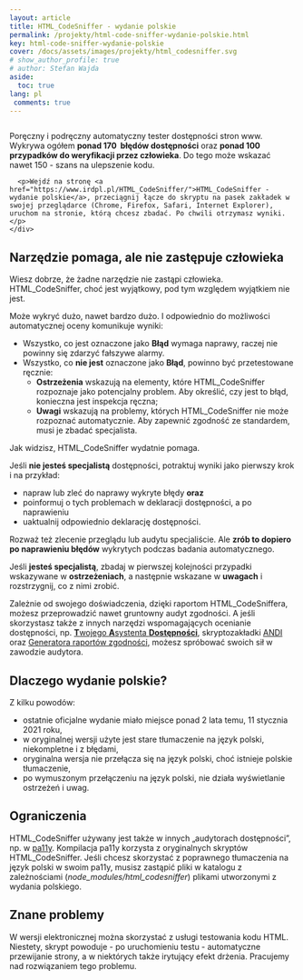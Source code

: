 ```yaml
---
layout: article
title: HTML_CodeSniffer - wydanie polskie
permalink: /projekty/html-code-sniffer-wydanie-polskie.html
key: html-code-sniffer-wydanie-polskie
cover: /docs/assets/images/projekty/html_codesniffer.svg
# show_author_profile: true
# author: Stefan Wajda
aside:
  toc: true
lang: pl 
 comments: true 
---
```


<div class="item">
  <div class="item__image">
    <img class="image image--lg" src="../docs/assets/images/projekty/html_codesniffer.svg" alt=""/>
  </div>
  <div class="item__content">
     <div class="item__description">
      <p>Poręczny i podręczny automatyczny tester dostępności stron www. Wykrywa ogółem <strong>ponad 170&nbsp; błędów dostępności</strong> oraz <strong>ponad 100 przypadków do weryfikacji przez człowieka</strong>. Do&nbsp;tego może wskazać nawet 150 - szans na ulepszenie kodu.</p>
	  
	  <p>Wejdź na stronę <a href="https://www.irdpl.pl/HTML_CodeSniffer/">HTML_CodeSniffer - wydanie polskie</a>, przeciągnij łącze do skryptu na pasek zakładek w swojej przeglądarce (Chrome, Firefox, Safari, Internet Explorer), uruchom na stronie, którą chcesz zbadać. Po chwili otrzymasz wyniki.</p> 
    </div>
  </div>
</div>

<!--more-->

## Narzędzie pomaga, ale nie zastępuje człowieka 

Wiesz dobrze, że żadne narzędzie nie zastąpi człowieka. HTML_CodeSniffer, choć jest wyjątkowy, pod tym względem wyjątkiem nie jest.

Może wykryć dużo, nawet bardzo dużo. I odpowiednio do możliwości automatycznej oceny komunikuje wyniki:

- Wszystko, co jest oznaczone jako **Błąd** wymaga naprawy, raczej nie powinny się zdarzyć fałszywe alarmy.
- Wszystko, co **nie jest** oznaczone jako **Błąd**, powinno być przetestowane ręcznie:
  - **Ostrzeżenia** wskazują na elementy, które HTML_CodeSniffer rozpoznaje jako potencjalny problem. Aby określić, czy jest to błąd, konieczna jest inspekcja ręczna;
  - **Uwagi** wskazują na problemy, których HTML_CodeSniffer nie może rozpoznać automatycznie. Aby zapewnić zgodność ze standardem, musi je zbadać specjalista.  

Jak widzisz, HTML_CodeSniffer wydatnie pomaga. 

Jeśli **nie jesteś specjalistą** dostępności, potraktuj wyniki jako pierwszy krok i na przykład:

- napraw lub zleć do naprawy wykryte błędy **oraz**
- poinformuj o tych problemach w deklaracji dostępności, a po naprawieniu
- uaktualnij odpowiednio deklarację dostępności.

Rozważ też zlecenie przeglądu lub audytu specjaliście. Ale **zrób to dopiero po naprawieniu błędów** wykrytych podczas badania automatycznego. 

Jeśli **jesteś specjalistą**, zbadaj w pierwszej kolejności przypadki wskazywane w **ostrzeżeniach**, a następnie wskazane w&nbsp;**uwagach** i rozstrzygnij, co z nimi zrobić. 

Zależnie od swojego doświadczenia, dzięki raportom HTML_CodeSniffera, możesz przeprowadzić nawet gruntowny audyt zgodności. A jeśli skorzystasz także z innych narzędzi wspomagających ocenianie dostępności, np. [**T**wojego **A**systenta **Dostępności**](https://tad.lepszyweb.pl), skryptozakładki [ANDI](https://lepszyweb.pl/andi) oraz [Generatora raportów zgodności](https://raport.lepszyweb.pl), możesz spróbować swoich sił w zawodzie audytora.

## Dlaczego wydanie polskie?

Z kilku powodów:

- ostatnie oficjalne wydanie miało miejsce ponad 2 lata temu, 11 stycznia 2021 roku,
- w oryginalnej wersji użyte jest stare tłumaczenie na język polski, niekompletne i z błędami,
- oryginalna wersja nie przełącza się na język polski, choć istnieje polskie tłumaczenie,
- po wymuszonym przełączeniu na język polski, nie działa wyświetlanie ostrzeżeń i uwag. 

## Ograniczenia 

HTML_CodeSniffer używany jest także w innych „audytorach dostępności”, np. w [pa11y](https://pa11y.org/). Kompilacja pa11y korzysta z&nbsp;oryginalnych skryptów HTML_CodeSniffer. Jeśli chcesz skorzystać z poprawnego tłumaczenia na język polski w swoim pa11y, musisz zastąpić pliki w katalogu z zależnościami (*node_modules/html_codesniffer*) plikami utworzonymi z wydania polskiego. 

## Znane problemy
W wersji elektronicznej można skorzystać z usługi testowania kodu HTML. Niestety, skrypt powoduje - po uruchomieniu testu - automatyczne przewijanie strony, a w niektórych także irytujący efekt drżenia. Pracujemy nad rozwiązaniem tego problemu.   
   